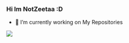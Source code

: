 ### Hi Im NotZeetaa :D

- 🔭 I’m currently working on My Repositories

<img src="https://github-readme-stats.vercel.app/api?username=notzeetaa&&show_icons=true&title_color=ffffff&icon_color=bb2acf&text_color=daf7dc&bg_color=151515">
